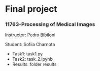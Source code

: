 # Final project
### 11763-Processing of Medical Images 

Instructor: Pedro Bibiloni

Student: Sofiia Charnota

- Task1: task1.py
- Task2: task_2.ipynb
- Results: folder results